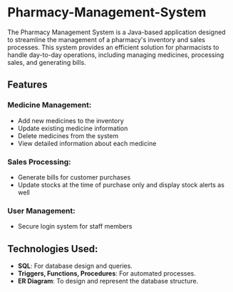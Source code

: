 # Pharmacy-Management-System
The Pharmacy Management System is a Java-based application designed to streamline the management of a pharmacy's inventory and sales processes. This system provides an efficient solution for pharmacists to handle day-to-day operations, including managing medicines, processing sales, and generating bills.
## Features
### Medicine Management:
- Add new medicines to the inventory
- Update existing medicine information
- Delete medicines from the system
- View detailed information about each medicine

### Sales Processing:
- Generate bills for customer purchases
- Update stocks at the time of purchase only and display stock alerts as well

### User Management:
- Secure login system for staff members

## Technologies Used:
- **SQL**: For database design and queries.
- **Triggers, Functions, Procedures**: For automated processes.
- **ER Diagram**: To design and represent the database structure.
